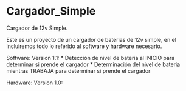 # Cargador_Simple
Cargador de 12v Simple.

Este es un proyecto de un cargador de baterias de 12v simple, en el incluiremos todo lo referido al software y hardware necesario.

Software:
  Version 1.1:
    * Detección de nivel de bateria al INICIO para determinar si prende el cargador
    * Determinación del nivel de bateria mientras TRABAJA para determinar si prende el cargador
  

Hardware:
  Version 1.0:
